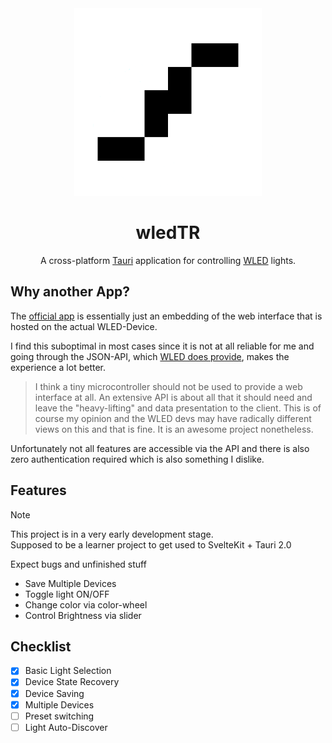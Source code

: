 <div align="center">
  <img style="height: 300px; width: 300px;" src="./src-tauri/icons/icon.png" />
  <h1>wledTR</h1>

  <p>A cross-platform <a href="https://github.com/tauri-apps/tauri">Tauri</a> application for controlling <a href="https://github.com/Aircoookie/WLED">WLED</a> lights.</p>
</div>

## Why another App?

The [official app](https://github.com/Aircoookie/WLED-App) is essentially just an embedding of the web interface that is hosted on the actual WLED-Device.

I find this suboptimal in most cases since it is not at all reliable for me and going through the JSON-API, which [WLED does provide](https://kno.wled.ge/interfaces/json-api/), makes the experience a lot better.

> I think a tiny microcontroller should not be used to provide a web interface at all. An extensive API is about all that it should need and leave the "heavy-lifting" and data presentation to the client.
> This is of course my opinion and the WLED devs may have radically different views on this and that is fine. It is an awesome project nonetheless.

Unfortunately not all features are accessible via the API and there is also zero authentication required which is also something I dislike.

## Features

> [!NOTE]  
> This project is in a very early development stage.<br>
> Supposed to be a learner project to get used to SvelteKit + Tauri 2.0
> 
> Expect bugs and unfinished stuff

- Save Multiple Devices
- Toggle light ON/OFF
- Change color via color-wheel
- Control Brightness via slider

## Checklist

- [x] Basic Light Selection
- [x] Device State Recovery
- [x] Device Saving
- [x] Multiple Devices
- [ ] Preset switching
- [ ] Light Auto-Discover
